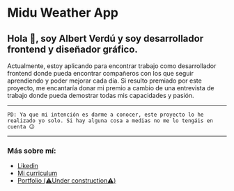 # Midu Weather App

## Hola 👋, soy Albert Verdú y soy desarrollador frontend y diseñador gráfico.

Actualmente, estoy aplicando para encontrar trabajo como desarrollador frontend donde pueda encontrar compañeros con los que seguir aprendiendo y poder mejorar cada día.
Si resulto premiado por este proyecto, me encantaría donar mi premio a cambio de una entrevista de trabajo donde pueda demostrar todas mis capacidades y pasión.

---

```PD: Ya que mi intención es darme a conocer, este proyecto lo he realizado yo solo. Si hay alguna cosa a medias no me lo tengáis en cuenta 😉```

---

### Más sobre mí:

- [Likedin](https://www.linkedin.com/in/albert-verd%C3%BA-llinares-25ba19134/) 
- [Mi curriculum](https://www.figma.com/proto/AV1pfvdTuAfM13FV77DYce/Personal?page-id=171%3A226&node-id=302%3A226&viewport=-114%2C554%2C0.3&scaling=scale-down) 
- [Portfolio (⚠️Under construction⚠️)](https://www.verdu.ml/) 
